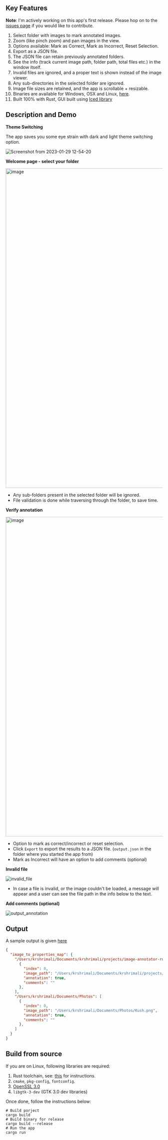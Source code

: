 ## Key Features

**Note**: I'm actively working on this app's first release. Please hop on to the [issues page](https://github.com/krshrimali/image-annotator-rust-app/issues) if you would like to contribute.

1. Select folder with images to mark annotated images.
2. Zoom (like pinch zoom) and pan images in the view.
3. Options available: Mark as Correct, Mark as Incorrect, Reset Selection.
4. Export as a JSON file.
5. The JSON file can retain previously annotated folders.
6. See the info (track current image path, folder path, total files etc.) in the window itself.
7. Invalid files are ignored, and a proper text is shown instead of the image viewer.
8. Any sub-directories in the selected folder are ignored.
9. Image file sizes are retained, and the app is scrollable + resizable.
10. Binaries are available for Windows, OSX and Linux, [here](https://github.com/krshrimali/validate-image-annotations-rust/tree/main/binaries).
11. Built 100% with Rust, GUI built using [Iced library](https://github.com/iced-rs/iced/)

## Description and Demo

**Theme Switching**

The app saves you some eye strain with dark and light theme switching option.

![Screenshot from 2023-01-29 12-54-20](https://user-images.githubusercontent.com/19997320/215311668-bc935e22-fcc6-4882-bf7e-21d48b6173d0.png)

**Welcome page - select your folder**

<img width="1022" alt="image" src="https://user-images.githubusercontent.com/19997320/212478003-65eeba74-f894-4609-8fcc-b95ec88b8db7.png">

- Any sub-folders present in the selected folder will be ignored.
- File validation is done while traversing through the folder, to save time.

**Verify annotation**

<img width="1022" alt="image" src="https://user-images.githubusercontent.com/19997320/212478037-3126f00d-571f-4b6e-ba23-bac27f7f27c0.png">

- Option to mark as correct/incorrect or reset selection.
- Click `Export` to export the results to a JSON file. (`output.json` in the folder where you started the app from)
- Mark as Incorrect will have an option to add comments (optional)

**Invalid file**

![invalid_file](https://user-images.githubusercontent.com/19997320/215312196-bdc46516-2dd8-4fb2-8b00-416e9fbd47ed.png)

- In case a file is invalid, or the image couldn't be loaded, a message will appear and a user can see the file path in the info below to the text.

**Add comments (optional)**

![output_annotation](https://user-images.githubusercontent.com/19997320/215312198-0a089cc0-1a18-4727-b433-a9ad0a9b91c3.jpeg)

## Output

A sample output is given [here](https://github.com/krshrimali/image-annotator-rust-app/blob/main/output.json)

```json
{
  "image_to_properties_map": {
    "/Users/krshrimali/Documents/krshrimali/projects/image-annotator-rust-app/sample_folder": [
      {
        "index": 0,
        "image_path": "/Users/krshrimali/Documents/krshrimali/projects/image-annotator-rust-app/sample_folder/sample.webp",
        "annotation": true,
        "comments": ""
      },
    ],
    "/Users/krshrimali/Documents/Photos": [
      {
        "index": 0,
        "image_path": "/Users/krshrimali/Documents/Photos/Kush.png",
        "annotation": true,
        "comments": ""
      },
    ]
  }
}
```

## Build from source

If you are on Linux, following libraries are required:

1. Rust toolchain, see: [this](https://doc.rust-lang.org/cargo/getting-started/installation.html) for instructions.
2. `cmake`, `pkg-config`, `fontconfig`.
3. [OpenSSL 3.0](https://openssl.org/)
4. `libgtk-3-dev` (GTK 3.0 dev libraries)

Once done, follow the instructions below:

```shell
# Build porject
cargo build
# Build binary for release
cargo build --release
# Run the app
cargo run
```
